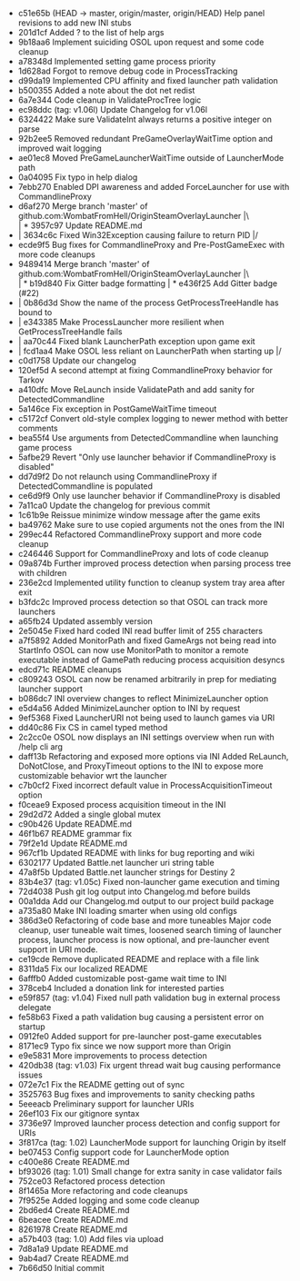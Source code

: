 * c51e65b (HEAD -> master, origin/master, origin/HEAD) Help panel revisions to add new INI stubs
* 201d1cf Added ? to the list of help args
* 9b18aa6 Implement suiciding OSOL upon request and some code cleanup
* a78348d Implemented setting game process priority
* 1d628ad Forgot to remove debug code in ProcessTracking
* d99da19 Implemented CPU affinity and fixed launcher path validation
* b500355 Added a note about the dot net redist
* 6a7e344 Code cleanup in ValidateProcTree logic
* ec98ddc (tag: v1.06l) Update Changelog for v1.06l
* 6324422 Make sure ValidateInt always returns a positive integer on parse
* 92b2ee5 Removed redundant PreGameOverlayWaitTime option and improved wait logging
* ae01ec8 Moved PreGameLauncherWaitTime outside of LauncherMode path
* 0a04095 Fix typo in help dialog
* 7ebb270 Enabled DPI awareness and added ForceLauncher for use with CommandlineProxy
*   d6af270 Merge branch 'master' of github.com:WombatFromHell/OriginSteamOverlayLauncher
|\  
| * 3957c97 Update README.md
* | 3634c6c Fixed Win32Exception causing failure to return PID
|/  
* ecde9f5 Bug fixes for CommandlineProxy and Pre-PostGameExec with more code cleanups
*   9489414 Merge branch 'master' of github.com:WombatFromHell/OriginSteamOverlayLauncher
|\  
| * b19d840 Fix Gitter badge formatting
| * e436f25 Add Gitter badge (#22)
* | 0b86d3d Show the name of the process GetProcessTreeHandle has bound to
* | e343385 Make ProcessLauncher more resilient when GetProcessTreeHandle fails
* | aa70c44 Fixed blank LauncherPath exception upon game exit
* | fcd1aa4 Make OSOL less reliant on LauncherPath when starting up
|/  
* c0d1758 Update our changelog
* 120ef5d A second attempt at fixing CommandlineProxy behavior for Tarkov
* a410dfc Move ReLaunch inside ValidatePath and add sanity for DetectedCommandline
* 5a146ce Fix exception in PostGameWaitTime timeout
* c5172cf Convert old-style complex logging to newer method with better comments
* bea55f4 Use arguments from DetectedCommandline when launching game process
* 5afbe29 Revert "Only use launcher behavior if CommandlineProxy is disabled"
* dd7d9f2 Do not relaunch using CommandlineProxy if DetectedCommandline is populated
* ce6d9f9 Only use launcher behavior if CommandlineProxy is disabled
* 7a11ca0 Update the changelog for previous commit
* 1c61b9e Reissue minimize window message after the game exits
* ba49762 Make sure to use copied arguments not the ones from the INI
* 299ec44 Refactored CommandlineProxy support and more code cleanup
* c246446 Support for CommandlineProxy and lots of code cleanup
* 09a874b Further improved process detection when parsing process tree with children
* 236e2cd Implemented utility function to cleanup system tray area after exit
* b3fdc2c Improved process detection so that OSOL can track more launchers
* a65fb24 Updated assembly version
* 2e5045e Fixed hard coded INI read buffer limit of 255 characters
* a7f5892 Added MonitorPath and fixed GameArgs not being read into StartInfo OSOL can now use MonitorPath to monitor a remote executable instead of GamePath reducing process acquisition desyncs
* edcd71c README cleanups
* c809243 OSOL can now be renamed arbitrarily in prep for mediating launcher support
* b086dc7 INI overview changes to reflect MinimizeLauncher option
* e5d4a56 Added MinimizeLauncher option to INI by request
* 9ef5368 Fixed LauncherURI not being used to launch games via URI
* dd40c86 Fix CS in camel typed method
* 2c2cc0e OSOL now displays an INI settings overview when run with /help cli arg
* daff13b Refactoring and exposed more options via INI Added ReLaunch, DoNotClose, and ProxyTimeout options to the INI to expose more customizable behavior wrt the launcher
* c7b0cf2 Fixed incorrect default value in ProcessAcquisitionTimeout option
* f0ceae9 Exposed process acquisition timeout in the INI
* 29d2d72 Added a single global mutex
* c90b426 Update README.md
* 46f1b67 README grammar fix
* 79f2e1d Update README.md
* 967cf1b Updated README with links for bug reporting and wiki
* 6302177 Updated Battle.net launcher uri string table
* 47a8f5b Updated Battle.net launcher strings for Destiny 2
* 83b4e37 (tag: v1.05c) Fixed non-launcher game execution and timing
* 72d4038 Push git log output into Changelog.md before builds
* 00a1dda Add our Changelog.md output to our project build package
* a735a80 Make INI loading smarter when using old configs
* 386d3e0 Refactoring of code base and more tuneables Major code cleanup, user tuneable wait times, loosened search timing of launcher process, launcher process is now optional, and pre-launcher event support in URI mode.
* ce19cde Remove duplicated README and replace with a file link
* 8311da5 Fix our localized README
* 6afffb0 Added customizable post-game wait time to INI
* 378ceb4 Included a donation link for interested parties
* e59f857 (tag: v1.04) Fixed null path validation bug in external process delegate
* fe58b63 Fixed a path validation bug causing a persistent error on startup
* 0912fe0 Added support for pre-launcher post-game executables
* 8171ec9 Typo fix since we now support more than Origin
* e9e5831 More improvements to process detection
* 420db38 (tag: v1.03) Fix urgent thread wait bug causing performance issues
* 072e7c1 Fix the README getting out of sync
* 3525763 Bug fixes and improvements to sanity checking paths
* 5eeeacb Preliminary support for launcher URIs
* 26ef103 Fix our gitignore syntax
* 3736e97 Improved launcher process detection and config support for URIs
* 3f817ca (tag: 1.02) LauncherMode support for launching Origin by itself
* be07453 Config support code for LauncherMode option
* c400e86 Create README.md
* bf93026 (tag: 1.01) Small change for extra sanity in case validator fails
* 752ce03 Refactored process detection
* 8f1465a More refactoring and code cleanups
* 7f9525e Added logging and some code cleanup
* 2bd6ed4 Create README.md
* 6beacee Create README.md
* 8261978 Create README.md
* a57b403 (tag: 1.0) Add files via upload
* 7d8a1a9 Update README.md
* 9ab4ad7 Create README.md
* 7b66d50 Initial commit
